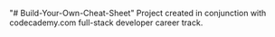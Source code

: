"# Build-Your-Own-Cheat-Sheet" 
Project created in conjunction with codecademy.com full-stack developer career track.